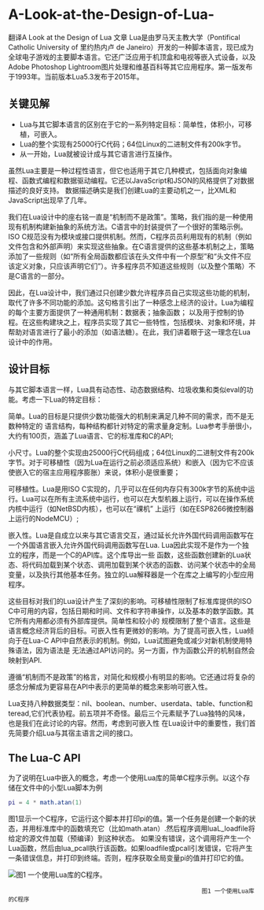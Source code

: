 # A-Look-at-the-Design-of-Lua-
翻译A Look at the Design of Lua 文章
Lua是由罗马天主教大学（Pontifical Catholic University of 里约热内卢 de Janeiro）开发的一种脚本语言，现已成为全球电子游戏的主要脚本语言。它还广泛应用于机顶盒和电视等嵌入式设备，以及
Adobe Photoshop Lightroom图片处理和维基百科等其它应用程序。第一版发布于1993年。当前版本Lua5.3发布于2015年。

## 关键见解

- Lua与其它脚本语言的区别在于它的一系列特定目标：简单性，体积小，可移植，可嵌入。
- Lua的整个实现有25000行C代码；64位Linux的二进制文件有200k字节。
- 从一开始，Lua就被设计成与其它语言进行互操作。

虽然Lua主要是一种过程性语言，但它也适用于其它几种模式，包括面向对象编程、函数式编程和数据驱动编程。它还以JavaScript和JSON的风格提供了对数据描述的良好支持。
数据描述确实是我们创建Lua的主要动机之一，比XML和JavaScript出现早了几年。

我们在Lua设计中的座右铭一直是“机制而不是政策”。策略，我们指的是一种使用现有机制构建新抽象的系统方法。C语言中的封装提供了一个很好的策略示例。ISO C规范没有为模块或接口提供机制。然而，C程序员员利用现有的机制（例如文件包含和外部声明）来实现这些抽象。在C语言提供的这些基本机制之上，策略添加了一些规则（如“所有全局函数都应该在头文件中有一个原型”和“头文件不应该定义对象，只应该声明它们”）。许多程序员不知道这些规则（以及整个策略）不是C语言的一部分。

因此，在Lua设计中，我们通过只创建少数允许程序员自己实现这些功能的机制，取代了许多不同功能的添加。这句格言引出了一种感念上经济的设计。Lua为编程的每个主要方面提供了一种通用机制：数据表；抽象函数；
以及用于控制的协程。在这些构建块之上，程序员实现了其它一些特性，包括模块、对象和环境，并帮助对语言进行了最小的添加（如语法糖）。在此，我们讲着眼于这一理念在Lua设计中的作用。

## 设计目标

与其它脚本语言一样，Lua具有动态性、动态数据结构、垃圾收集和类似eval的功能。考虑一下Lua的特定目标：

简单。Lua的目标是只提供少数功能强大的机制来满足几种不同的需求，而不是无数种特定的 语言结构，每种结构都针对特定的需求量身定制。Lua参考手册很小，大约有100页，涵盖了Lua语言、它的标准库和C的API;

小尺寸。Lua的整个实现由25000行C代码组成；64位Linux的二进制文件有200k字节。对于可移植性（因为Lua在运行之前必须适应系统）和嵌入（因为它不应该使嵌入它的宿主应用程序膨胀）来说，体积小是很重要；

可移植性。Lua是用ISO C实现的，几乎可以在任何内存只有300k字节的系统中运行。Lua可以在所有主流系统中运行，也可以在大型机器上运行，可以在操作系统内核中运行（如NetBSD内核），也可以在“祼机”
上运行（如在ESP8266微控制器上运行的NodeMCU）;

嵌入性。Lua是自成立以来与其它语言交互，通过延长允许外国代码调用函数写在一个外国语言嵌入允许外国代码调用函数写在Lua. Lua因此实现不是作为一个独立的程序，而是一个C的API库。这个库导出一些
函数，这些函数创建新的Lua状态、将代码加载到某个状态、调用加载到某个状态的函数、访问某个状态中的全局变量，以及执行其他基本任务。独立的Lua解释器是一个在库之上编写的小型应用程序。

这些目标对我们的Lua设计产生了深刻的影响。可移植性限制了标准库提供的ISO C中可用的内容，包括日期和时间、文件和字符串操作，以及基本的数学函数。其它所有内用都必须有外部库提供。简单性和较小的
规模限制了整个语言。这些是语言概念经济背后的目标。可嵌入性有更微妙的影响。为了提高可嵌入性，Lua倾向于在Lua-C API中自然表示的机制。例如，Lua试图避免或减少对新机制使用特殊语法，因为语法是
无法通过API访问的。另一方面，作为函数公开的机制自然会映射到API.

遵循“机制而不是政策”的格言，对简化和规模小有明显的影响。它还通过将复杂的感念分解成为更容易在API中表示的更简单的概念来影响可嵌入性。

Lua支持八种数据类型：nil、boolean、number、userdata、table、function和teread,它们代表协程。前五项并不奇怪。最后三个元素赋予了Lua独特的风味，也是我们在此讨论的内容。然而，考虑到可嵌入性
在Lua设计中的重要性，我们首先简要介绍Lua与其宿主语言之间的接口。

## The Lua-C API

为了说明在Lua中嵌入的概念，考虑一个使用Lua库的简单C程序示例。以这个存储在文件中的小型Lua脚本为例

```lua 
pi = 4 * math.atan(1)
```

图1显示一个C程序，它运行这个脚本并打印pi的值。第一个任务是创建一个新的状态，并用标准库中的函数填充它（比如math.atan）.然后程序调用luaL_loadfile将给定的源文件加载（预编译）到这种状态。
如果没有错误，这个调用将产生一个Lua函数，然后由lua_pcall执行该函数。如果loadfile或pcall引发错误，它将产生一条错误信息，并打印到终端。否则，程序获取全局变量pi的值并打印它的值。

![图1 一个使用Lua库的C程序。](https://dl.acm.org/cms/attachment/0614157f-46e2-43c3-a57b-41646a7d2c31/f1.jpg)

                                                           图1 一个使用Lua库的C程序

